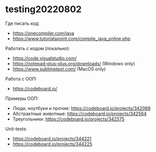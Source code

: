 # testing20220802

Где писать код:
- https://onecompiler.com/java
- https://www.tutorialspoint.com/compile_java_online.php 



Работать с кодом (локально):
- https://code.visualstudio.com/
- https://notepad-plus-plus.org/downloads/ (Windows only)
- https://www.sublimetext.com/ (MacOS only)

Работа с ООП:
- https://codeboard.io/

Примеры ООП:
- Люди, ноутбуки и прочие: https://codeboard.io/projects/342068
- Абстрактные животные: https://codeboard.io/projects/342564
- Треугольники: https://codeboard.io/projects/342575

Unit-tests:
- https://codeboard.io/projects/344221
- https://codeboard.io/projects/344225
